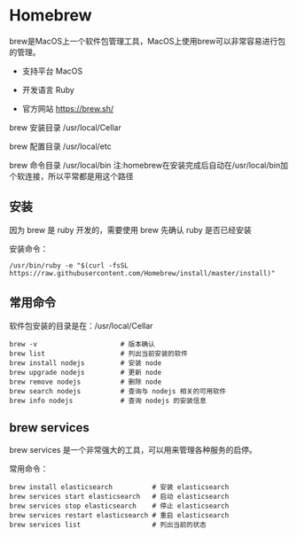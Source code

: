 # Homebrew

brew是MacOS上一个软件包管理工具，MacOS上使用brew可以非常容易进行包的管理。

*   支持平台	MacOS

*   开发语言	Ruby

*   官方网站 https://brew.sh/

brew 安装目录 /usr/local/Cellar

brew 配置目录 /usr/local/etc

brew 命令目录 /usr/local/bin   注:homebrew在安装完成后自动在/usr/local/bin加个软连接，所以平常都是用这个路径

## 安装

因为 brew 是 ruby 开发的，需要使用 brew 先确认 ruby 是否已经安装

安装命令：

```
/usr/bin/ruby -e "$(curl -fsSL https://raw.githubusercontent.com/Homebrew/install/master/install)"

```


## 常用命令

软件包安装的目录是在：/usr/local/Cellar

```
brew -v                     # 版本确认
brew list                   # 列出当前安装的软件
brew install nodejs         # 安装 node
brew upgrade nodejs         # 更新 node
brew remove nodejs          # 删除 node
brew search nodejs          # 查询与 nodejs 相关的可用软件
brew info nodejs            # 查询 nodejs 的安装信息
```

## brew services

brew services 是一个非常强大的工具，可以用来管理各种服务的启停。

常用命令：

```
brew install elasticsearch          # 安装 elasticsearch
brew services start elasticsearch   # 启动 elasticsearch
brew services stop elasticsearch    # 停止 elasticsearch
brew services restart elasticsearch # 重启 elasticsearch
brew services list                  # 列出当前的状态
```